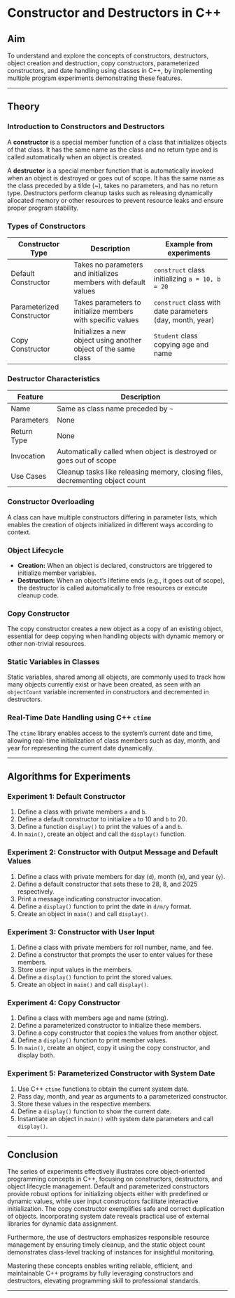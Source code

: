 
# Constructor and Destructors in C++

## Aim
To understand and explore the concepts of constructors, destructors, object creation and destruction, copy constructors, parameterized constructors, and date handling using classes in C++, by implementing multiple program experiments demonstrating these features.

***

## Theory

### Introduction to Constructors and Destructors
A **constructor** is a special member function of a class that initializes objects of that class. It has the same name as the class and no return type and is called automatically when an object is created.

A **destructor** is a special member function that is automatically invoked when an object is destroyed or goes out of scope. It has the same name as the class preceded by a tilde (~), takes no parameters, and has no return type. Destructors perform cleanup tasks such as releasing dynamically allocated memory or other resources to prevent resource leaks and ensure proper program stability.

### Types of Constructors
| Constructor Type         | Description                                                        | Example from experiments                               |
|-------------------------|--------------------------------------------------------------------|--------------------------------------------------------|
| Default Constructor     | Takes no parameters and initializes members with default values    | `construct` class initializing `a = 10, b = 20`       |
| Parameterized Constructor | Takes parameters to initialize members with specific values      | `construct` class with date parameters (day, month, year) |
| Copy Constructor        | Initializes a new object using another object of the same class    | `Student` class copying age and name                   |

### Destructor Characteristics
| Feature              | Description                                                           |
|----------------------|---------------------------------------------------------------------|
| Name                 | Same as class name preceded by `~`                                  |
| Parameters           | None                                                                |
| Return Type          | None                                                                |
| Invocation           | Automatically called when object is destroyed or goes out of scope |
| Use Cases            | Cleanup tasks like releasing memory, closing files, decrementing object count |

### Constructor Overloading
A class can have multiple constructors differing in parameter lists, which enables the creation of objects initialized in different ways according to context.

### Object Lifecycle
- **Creation:** When an object is declared, constructors are triggered to initialize member variables.
- **Destruction:** When an object’s lifetime ends (e.g., it goes out of scope), the destructor is called automatically to free resources or execute cleanup code.

### Copy Constructor
The copy constructor creates a new object as a copy of an existing object, essential for deep copying when handling objects with dynamic memory or other non-trivial resources.

### Static Variables in Classes
Static variables, shared among all objects, are commonly used to track how many objects currently exist or have been created, as seen with an `objectCount` variable incremented in constructors and decremented in destructors.

### Real-Time Date Handling using C++ `ctime`
The `ctime` library enables access to the system’s current date and time, allowing real-time initialization of class members such as day, month, and year for representing the current date dynamically.

***

## Algorithms for Experiments

### Experiment 1: Default Constructor
1. Define a class with private members `a` and `b`.
2. Define a default constructor to initialize `a` to 10 and `b` to 20.
3. Define a function `display()` to print the values of `a` and `b`.
4. In `main()`, create an object and call the `display()` function.

### Experiment 2: Constructor with Output Message and Default Values
1. Define a class with private members for day (`d`), month (`m`), and year (`y`).
2. Define a default constructor that sets these to 28, 8, and 2025 respectively.
3. Print a message indicating constructor invocation.
4. Define a `display()` function to print the date in `d/m/y` format.
5. Create an object in `main()` and call `display()`.

### Experiment 3: Constructor with User Input
1. Define a class with private members for roll number, name, and fee.
2. Define a constructor that prompts the user to enter values for these members.
3. Store user input values in the members.
4. Define a `display()` function to print the stored values.
5. Create an object in `main()` and call `display()`.

### Experiment 4: Copy Constructor
1. Define a class with members age and name (string).
2. Define a parameterized constructor to initialize these members.
3. Define a copy constructor that copies the values from another object.
4. Define a `display()` function to print member values.
5. In `main()`, create an object, copy it using the copy constructor, and display both.

### Experiment 5: Parameterized Constructor with System Date
1. Use C++ `ctime` functions to obtain the current system date.
2. Pass day, month, and year as arguments to a parameterized constructor.
3. Store these values in the respective members.
4. Define a `display()` function to show the current date.
5. Instantiate an object in `main()` with system date parameters and call `display()`.

***

## Conclusion

The series of experiments effectively illustrates core object-oriented programming concepts in C++, focusing on constructors, destructors, and object lifecycle management. Default and parameterized constructors provide robust options for initializing objects either with predefined or dynamic values, while user input constructors facilitate interactive initialization. The copy constructor exemplifies safe and correct duplication of objects. Incorporating system date reveals practical use of external libraries for dynamic data assignment.

Furthermore, the use of destructors emphasizes responsible resource management by ensuring timely cleanup, and the static object count demonstrates class-level tracking of instances for insightful monitoring.

Mastering these concepts enables writing reliable, efficient, and maintainable C++ programs by fully leveraging constructors and destructors, elevating programming skill to professional standards.

***
